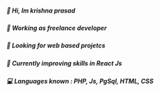 ##### 👋 Hi, Im krishna prasad
##### :briefcase: Working as freelance developer
##### :telescope: Looking for web based projetcs
##### :seedling: Currently improving skills in React Js
##### :computer: Languages known : PHP, Js, PgSql, HTML, CSS
